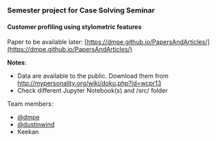 ### Semester project for Case Solving Seminar
#### Customer profiling using stylometric features


Paper to be available later: [https://dmpe.github.io/PapersAndArticles/](https://dmpe.github.io/PapersAndArticles/)

**Notes**:
* Data are available to the public. Download them from <http://mypersonality.org/wiki/doku.php?id=wcpr13>
* Check different Jupyter Notebook(s) and /src/ folder

Team members:

* [@dmpe](https://github.com/dmpe)
* [@dustinwind](https://github.com/dustywind)
* Keekan
